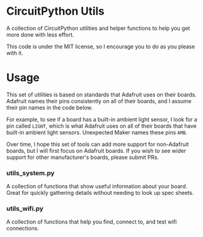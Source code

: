 # CircuitPython Utils
A collection of CircuitPython utilities and helper functions to help you get more done with less effort.

This code is under the MIT license, so I encourage you to do as you please with it.

# Usage 

This set of utilities is based on standards that Adafruit uses on their boards. Adafruit names their pins consistently on all of their boards, and I assume their pin names in the code below. 

For example, to see if a board has a built-in ambient light sensor, I look for a pin called `LIGHT`, which is what Adafruit uses on all of their boards that have built-in ambient light sensors. Unexpected Maker names these pins `AMB`. 

Over time, I hope this set of tools can add more support for non-Adafruit boards, but I will first focus on Adafruit boards. If you wish to see wider support for other manufacturer's boards, please submit PRs.

### utils_system.py
A collection of functions that show useful information about your board. Great for quickly gathering details without needing to look up spec sheets.

### utils_wifi.py
A collection of functions that help you find, connect to, and test wifi connections.
